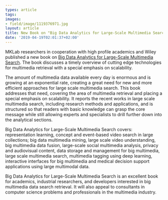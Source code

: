 ```yaml
---
types: article
tags:
images: 
- field/image/1119376971.jpg
layout: article
title: New Book on "Big Data Analytics for Large-Scale Multimedia Search", April 1, 2016
date: '2019-04-19T02:01:37+02:00'
---
```

<p>MKLab researchers in cooperation with high profile academics and Wiley published a new book on <a target="_blank" href=https://www.wiley.com/en-gr/Big+Data+Analytics+for+Large+Scale+Multimedia+Search-p-9781119377009>Big Data Analytics for Large-Scale Multimedia Search</a>. The book discusses a timely overview of cutting edge technologies for multimedia retrieval with a special emphasis on scalability.</p>

<p>The amount of multimedia data available every day is enormous and is growing at an exponential rate, creating a great need for new and more efficient approaches for large scale multimedia search. This book addresses that need, covering the area of multimedia retrieval and placing a special emphasis on scalability. It reports the recent works in large scale multimedia search, including research methods and applications, and is structured so that readers with basic knowledge can grasp the core message while still allowing experts and specialists to drill further down into the analytical sections.</p>

<p>Big Data Analytics for Large-Scale Multimedia Search covers: representation learning, concept and event-based video search in large collections; big data multimedia mining, large scale video understanding, big multimedia data fusion, large-scale social multimedia analysis, privacy and audiovisual content, data storage and management for big multimedia, large scale multimedia search, multimedia tagging using deep learning, interactive interfaces for big multimedia and medical decision support applications using large multimodal data.</p>

<p>Big Data Analytics for Large-Scale Multimedia Search is an excellent book for academics, industrial researchers, and developers interested in big multimedia data search retrieval. It will also appeal to consultants in computer science problems and professionals in the multimedia industry.</p>
